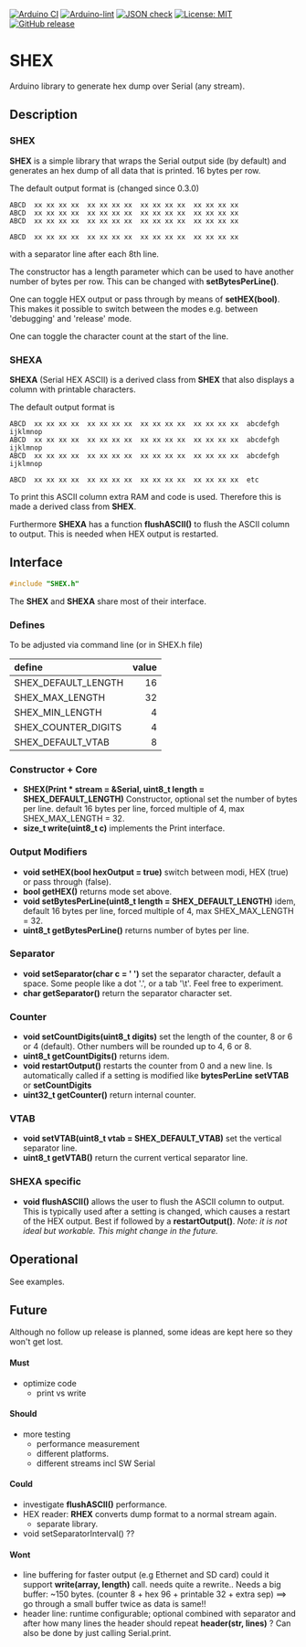 
[![Arduino CI](https://github.com/RobTillaart/SHEX/workflows/Arduino%20CI/badge.svg)](https://github.com/marketplace/actions/arduino_ci)
[![Arduino-lint](https://github.com/RobTillaart/SHEX/actions/workflows/arduino-lint.yml/badge.svg)](https://github.com/RobTillaart/SHEX/actions/workflows/arduino-lint.yml)
[![JSON check](https://github.com/RobTillaart/SHEX/actions/workflows/jsoncheck.yml/badge.svg)](https://github.com/RobTillaart/SHEX/actions/workflows/jsoncheck.yml)
[![License: MIT](https://img.shields.io/badge/license-MIT-green.svg)](https://github.com/RobTillaart/SHEX/blob/master/LICENSE)
[![GitHub release](https://img.shields.io/github/release/RobTillaart/SHEX.svg?maxAge=3600)](https://github.com/RobTillaart/SHEX/releases)


# SHEX

Arduino library to generate hex dump over Serial (any stream).


## Description

### SHEX

**SHEX** is a simple library that wraps the Serial output side (by default) and
generates an hex dump of all data that is printed. 16 bytes per row.

The default output format is (changed since 0.3.0)
```
ABCD  xx xx xx xx  xx xx xx xx  xx xx xx xx  xx xx xx xx
ABCD  xx xx xx xx  xx xx xx xx  xx xx xx xx  xx xx xx xx
ABCD  xx xx xx xx  xx xx xx xx  xx xx xx xx  xx xx xx xx

ABCD  xx xx xx xx  xx xx xx xx  xx xx xx xx  xx xx xx xx 
```

with a separator line after each 8th line.

The constructor has a length parameter which can be used to have another number of bytes per row.
This can be changed with **setBytesPerLine()**.

One can toggle HEX output or pass through by means of **setHEX(bool)**.
This makes it possible to switch between the modes e.g. between 'debugging' and 'release' mode.

One can toggle the character count at the start of the line.


### SHEXA

**SHEXA** (Serial HEX ASCII) is a derived class from **SHEX** that also 
displays a column with printable characters.


The default output format is 
```
ABCD  xx xx xx xx  xx xx xx xx  xx xx xx xx  xx xx xx xx  abcdefgh ijklmnop
ABCD  xx xx xx xx  xx xx xx xx  xx xx xx xx  xx xx xx xx  abcdefgh ijklmnop
ABCD  xx xx xx xx  xx xx xx xx  xx xx xx xx  xx xx xx xx  abcdefgh ijklmnop

ABCD  xx xx xx xx  xx xx xx xx  xx xx xx xx  xx xx xx xx  etc
```

To print this ASCII column extra RAM and code is used. 
Therefore this is made a derived class from **SHEX**.

Furthermore **SHEXA** has a function **flushASCII()** to flush the ASCII column to output.
This is needed when HEX output is restarted.


## Interface

```cpp
#include "SHEX.h"
```

The **SHEX** and **SHEXA** share most of their interface.

### Defines

To be adjusted via command line (or in SHEX.h file)

|  define               |  value  |
|:----------------------|--------:|
|  SHEX_DEFAULT_LENGTH  |     16  |
|  SHEX_MAX_LENGTH      |     32  |
|  SHEX_MIN_LENGTH      |      4  |
|  SHEX_COUNTER_DIGITS  |      4  |
|  SHEX_DEFAULT_VTAB    |      8  |


### Constructor + Core

- **SHEX(Print \* stream = &Serial, uint8_t length = SHEX_DEFAULT_LENGTH)** Constructor, 
optional set the number of bytes per line.
default 16 bytes per line, forced multiple of 4, max SHEX_MAX_LENGTH = 32.
- **size_t write(uint8_t c)** implements the Print interface.


### Output Modifiers

- **void setHEX(bool hexOutput = true)** switch between modi, HEX (true) or pass through (false).
- **bool getHEX()** returns mode set above.
- **void setBytesPerLine(uint8_t length = SHEX_DEFAULT_LENGTH)** idem, default 16 bytes per line, 
forced multiple of 4, max SHEX_MAX_LENGTH = 32.
- **uint8_t getBytesPerLine()** returns number of bytes per line.


### Separator

- **void setSeparator(char c = ' ')** set the separator character, default a space.
Some people like a dot '.', or a tab '\t'. Feel free to experiment.
- **char getSeparator()** return the separator character set.


### Counter

- **void setCountDigits(uint8_t digits)** set the length of the counter, 8 or 6 or 4 (default). 
Other numbers will be rounded up to 4, 6 or 8.
- **uint8_t getCountDigits()** returns idem.
- **void restartOutput()** restarts the counter from 0 and a new line.
Is automatically called if a setting is modified like **bytesPerLine**
**setVTAB** or **setCountDigits**
- **uint32_t getCounter()** return internal counter.


### VTAB

- **void setVTAB(uint8_t vtab = SHEX_DEFAULT_VTAB)** set the vertical separator line. 
- **uint8_t getVTAB()** return the current vertical separator line.


### SHEXA specific

- **void flushASCII()** allows the user to flush the ASCII column to output.
This is typically used after a setting is changed, which causes a restart of
the HEX output. Best if followed by a **restartOutput()**.
_Note: it is not ideal but workable. This might change in the future._


## Operational

See examples.


## Future

Although no follow up release is planned, some ideas are kept here
so they won't get lost.


#### Must

- optimize code
  - print vs write


#### Should

- more testing
  - performance measurement
  - different platforms. 
  - different streams incl SW Serial


#### Could

- investigate **flushASCII()** performance.
- HEX reader: **RHEX** converts dump format to a normal stream again.
  - separate library.
- void setSeparatorInterval()  ??


#### Wont

- line buffering for faster output (e.g Ethernet and SD card)
  could it support **write(array, length)** call.
  needs quite a rewrite..
  Needs a big buffer: ~150 bytes. (counter 8 + hex 96 + printable 32 + extra sep)
  ==> go through a small buffer twice as data is same!!
- header line: runtime configurable; 
  optional combined with separator
  and after how many lines the header should repeat
  **header(str, lines)** ?
  Can also be done by just calling Serial.print.
